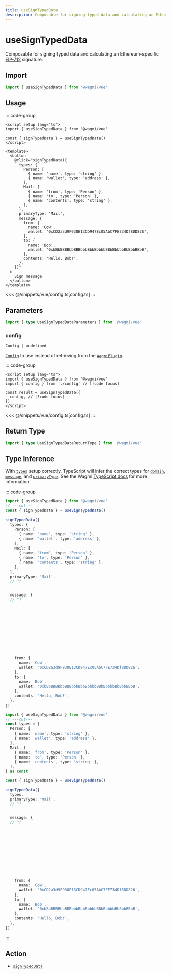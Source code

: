 ```yaml
---
title: useSignTypedData
description: Composable for signing typed data and calculating an Ethereum-specific EIP-712 signature.
---
```


<script setup>
const packageName = '@wagmi/vue'
const actionName = 'signTypedData'
const typeName = 'SignTypedData'
const mutate = 'signTypedData'
const TData = 'SignTypedDataData'
const TError = 'SignTypedDataErrorType'
const TVariables = 'SignTypedDataVariables'
</script>

# useSignTypedData

Composable for signing typed data and calculating an Ethereum-specific [EIP-712](https://eips.ethereum.org/EIPS/eip-712) signature.

## Import

```ts
import { useSignTypedData } from '@wagmi/vue'
```

## Usage

::: code-group
```vue [index.vue]
<script setup lang="ts">
import { useSignTypedData } from '@wagmi/vue'

const { signTypedData } = useSignTypedData()
</script>

<template>
  <button
    @click="signTypedData({
      types: {
        Person: [
          { name: 'name', type: 'string' },
          { name: 'wallet', type: 'address' },
        ],
        Mail: [
          { name: 'from', type: 'Person' },
          { name: 'to', type: 'Person' },
          { name: 'contents', type: 'string' },
        ],
      },
      primaryType: 'Mail',
      message: {
        from: {
          name: 'Cow',
          wallet: '0xCD2a3d9F938E13CD947Ec05AbC7FE734Df8DD826',
        },
        to: {
          name: 'Bob',
          wallet: '0xbBbBBBBbbBBBbbbBbbBbbbbBBbBbbbbBbBbbBBbB',
        },
        contents: 'Hello, Bob!',
      },
    })"
  >
    Sign message
  </button>
</template>
```
<<< @/snippets/vue/config.ts[config.ts]
:::

## Parameters

```ts
import { type UseSignTypedDataParameters } from '@wagmi/vue'
```

### config

`Config | undefined`

[`Config`](/vue/api/createConfig#config) to use instead of retrieving from the [`WagmiPlugin`](/vue/api/WagmiPlugin).

::: code-group
```vue [index.vue]
<script setup lang="ts">
import { useSignTypedData } from '@wagmi/vue'
import { config } from './config' // [!code focus]

const result = useSignTypedData({
  config, // [!code focus]
})
</script>
```
<<< @/snippets/vue/config.ts[config.ts]
:::

<!--@include: @shared/mutation-options.md-->

## Return Type

```ts
import { type UseSignTypedDataReturnType } from '@wagmi/vue'
```

<!--@include: @shared/mutation-result.md-->

## Type Inference

With [`types`](/core/api/actions/signTypedData#types) setup correctly, TypeScript will infer the correct types for [`domain`](/core/api/actions/signTypedData#domain), [`message`](/core/api/actions/signTypedData#message), and [`primaryType`](/core/api/actions/signTypedData#primarytype). See the Wagmi [TypeScript docs](/vue/typescript) for more information.

::: code-group
```ts twoslash [Inline]
import { useSignTypedData } from '@wagmi/vue'
// ---cut---
const { signTypedData } = useSignTypedData()

signTypedData({
  types: {
    Person: [
      { name: 'name', type: 'string' },
      { name: 'wallet', type: 'address' },
    ],
    Mail: [
      { name: 'from', type: 'Person' },
      { name: 'to', type: 'Person' },
      { name: 'contents', type: 'string' },
    ],
  },
  primaryType: 'Mail',
  // ^?


  message: {
  // ^?












    from: {
      name: 'Cow',
      wallet: '0xCD2a3d9F938E13CD947Ec05AbC7FE734Df8DD826',
    },
    to: {
      name: 'Bob',
      wallet: '0xbBbBBBBbbBBBbbbBbbBbbbbBBbBbbbbBbBbbBBbB',
    },
    contents: 'Hello, Bob!',
  },
})
```
```ts twoslash [Const-Asserted]
import { useSignTypedData } from '@wagmi/vue'
// ---cut---
const types = {
  Person: [
    { name: 'name', type: 'string' },
    { name: 'wallet', type: 'address' },
  ],
  Mail: [
    { name: 'from', type: 'Person' },
    { name: 'to', type: 'Person' },
    { name: 'contents', type: 'string' },
  ],
} as const

const { signTypedData } = useSignTypedData()

signTypedData({
  types,
  primaryType: 'Mail',
  // ^?


  message: {
  // ^?












    from: {
      name: 'Cow',
      wallet: '0xCD2a3d9F938E13CD947Ec05AbC7FE734Df8DD826',
    },
    to: {
      name: 'Bob',
      wallet: '0xbBbBBBBbbBBBbbbBbbBbbbbBBbBbbbbBbBbbBBbB',
    },
    contents: 'Hello, Bob!',
  },
})
```
:::

<!--@include: @shared/mutation-imports.md-->

## Action

- [`signTypedData`](/core/api/actions/signTypedData)
